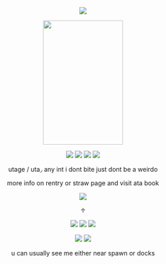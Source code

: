 <p align="center">
<img src="https://64.media.tumblr.com/f8e6712e183c28d24fe593b1e831f64c/6af7dadd485721f5-7c/s400x600/6516b781ee41bb2ea6769dc783dba875b934676b.pnj"> </p>

<p align="center">
<img src="https://static.wikia.nocookie.net/fearandhunger/images/e/e3/CaharaSprite.gif/revision/latest/scale-to-width/360?cb=20190309183258" width="180" height="280"> </p> 

<p align="center">
<img  src="https://64.media.tumblr.com/0797ae4a8ef51d35fc6a20ee7f0004d4/805ebeae154726ac-fb/s75x75_c1/09a9d2e7694dcb8ad8938035769af43599417d20.gifv">
  <img src="https://64.media.tumblr.com/4c0a86b6ab71b8c92b929fecdfa76292/2a715612a9eb460f-8a/s75x75_c1/59d353c6f449d07e445c3226d52318b91e9fc4c4.gifv"> 
  <img src="https://64.media.tumblr.com/67e71583ebbff3fe02e8b8f124013e51/2a715612a9eb460f-1a/s75x75_c1/4fdd9cba30a73e76c7b4e3a25b42517c6232216e.gifv">
  <img src="https://64.media.tumblr.com/431a216c8746262c4afa662e5d652bed/2a715612a9eb460f-1b/s75x75_c1/6eac4b2baf92e3c7ee91d4842d642b3ccbd4bca2.gifv">

<p align="center"> utage / uta◞ any int i dont bite just dont be a weirdo  
<p align="center"> more info on rentry or straw page and visit ata book

<p align="center">
<img src="https://64.media.tumblr.com/7c38cb83bdae0fbd07085c084d711987/6af7dadd485721f5-53/s400x600/7aa6b2b71f5146c8fda18b72b71d1ddf190551c2.pnj"> 
<p align="center"> ♱


<p align="center">
<img src="https://images-wixmp-ed30a86b8c4ca887773594c2.wixmp.com/f/2aed799a-10d8-43f9-bcba-58527ccdb199/dgh6dgx-1236d481-3da0-4a95-99fb-332c71d16d7f.png/v1/fill/w_97,h_57/fear_and_hunger_stamp_by_daydreamhyena_dgh6dgx-fullview.png?token=eyJ0eXAiOiJKV1QiLCJhbGciOiJIUzI1NiJ9.eyJzdWIiOiJ1cm46YXBwOjdlMGQxODg5ODIyNjQzNzNhNWYwZDQxNWVhMGQyNmUwIiwiaXNzIjoidXJuOmFwcDo3ZTBkMTg4OTgyMjY0MzczYTVmMGQ0MTVlYTBkMjZlMCIsIm9iaiI6W1t7ImhlaWdodCI6Ijw9NTciLCJwYXRoIjoiXC9mXC8yYWVkNzk5YS0xMGQ4LTQzZjktYmNiYS01ODUyN2NjZGIxOTlcL2RnaDZkZ3gtMTIzNmQ0ODEtM2RhMC00YTk1LTk5ZmItMzMyYzcxZDE2ZDdmLnBuZyIsIndpZHRoIjoiPD05NyJ9XV0sImF1ZCI6WyJ1cm46c2VydmljZTppbWFnZS5vcGVyYXRpb25zIl19.rWgERA4TZbSHY2MPDGB_Qitt9HiG7dK6iZJBYK-thKQ"> <img src="https://images-wixmp-ed30a86b8c4ca887773594c2.wixmp.com/f/a8285265-1d77-434c-a517-c09b60695ce7/dbic4zn-dcf7eec4-5c0e-4db8-9ec3-087890ef213f.png?token=eyJ0eXAiOiJKV1QiLCJhbGciOiJIUzI1NiJ9.eyJzdWIiOiJ1cm46YXBwOjdlMGQxODg5ODIyNjQzNzNhNWYwZDQxNWVhMGQyNmUwIiwiaXNzIjoidXJuOmFwcDo3ZTBkMTg4OTgyMjY0MzczYTVmMGQ0MTVlYTBkMjZlMCIsIm9iaiI6W1t7InBhdGgiOiJcL2ZcL2E4Mjg1MjY1LTFkNzctNDM0Yy1hNTE3LWMwOWI2MDY5NWNlN1wvZGJpYzR6bi1kY2Y3ZWVjNC01YzBlLTRkYjgtOWVjMy0wODc4OTBlZjIxM2YucG5nIn1dXSwiYXVkIjpbInVybjpzZXJ2aWNlOmZpbGUuZG93bmxvYWQiXX0.ym72rnj7H0s0caTJPCX-SLJwKLZsQ2jcbJS5ruGbq8Y"> <img src="https://images-wixmp-ed30a86b8c4ca887773594c2.wixmp.com/f/f6595ca1-d817-4238-9d85-59326be6c7ef/d6l44rn-aea72ee2-8e30-4a0f-b236-c8a86577b9c3.png/v1/fill/w_99,h_56/dmc_devil_may_cry_logo__stamp_by_gian_vector__ns__by_artgian_d6l44rn-fullview.png?token=eyJ0eXAiOiJKV1QiLCJhbGciOiJIUzI1NiJ9.eyJzdWIiOiJ1cm46YXBwOjdlMGQxODg5ODIyNjQzNzNhNWYwZDQxNWVhMGQyNmUwIiwiaXNzIjoidXJuOmFwcDo3ZTBkMTg4OTgyMjY0MzczYTVmMGQ0MTVlYTBkMjZlMCIsIm9iaiI6W1t7ImhlaWdodCI6Ijw9NTYiLCJwYXRoIjoiXC9mXC9mNjU5NWNhMS1kODE3LTQyMzgtOWQ4NS01OTMyNmJlNmM3ZWZcL2Q2bDQ0cm4tYWVhNzJlZTItOGUzMC00YTBmLWIyMzYtYzhhODY1NzdiOWMzLnBuZyIsIndpZHRoIjoiPD05OSJ9XV0sImF1ZCI6WyJ1cm46c2VydmljZTppbWFnZS5vcGVyYXRpb25zIl19.dJV8YEyZZ_H2rp4NTKxApYz6motPlTWENNFSaLPhhCM">

<p align="center">
  <img src="https://images-wixmp-ed30a86b8c4ca887773594c2.wixmp.com/f/8e5529be-512d-4e18-acdf-578b76fc73f3/d1kn5f5-cb289911-2f52-4f9d-9202-c18a736dd4d9.gif?token=eyJ0eXAiOiJKV1QiLCJhbGciOiJIUzI1NiJ9.eyJzdWIiOiJ1cm46YXBwOjdlMGQxODg5ODIyNjQzNzNhNWYwZDQxNWVhMGQyNmUwIiwiaXNzIjoidXJuOmFwcDo3ZTBkMTg4OTgyMjY0MzczYTVmMGQ0MTVlYTBkMjZlMCIsIm9iaiI6W1t7InBhdGgiOiJcL2ZcLzhlNTUyOWJlLTUxMmQtNGUxOC1hY2RmLTU3OGI3NmZjNzNmM1wvZDFrbjVmNS1jYjI4OTkxMS0yZjUyLTRmOWQtOTIwMi1jMThhNzM2ZGQ0ZDkuZ2lmIn1dXSwiYXVkIjpbInVybjpzZXJ2aWNlOmZpbGUuZG93bmxvYWQiXX0.0pzAUdKeV1ppzTI_9n3A05Y4nCINGpH95em-HriGhe4">
<img src="https://images-wixmp-ed30a86b8c4ca887773594c2.wixmp.com/f/fc28c296-fedb-45a6-952f-5a9d6cca7e90/d2e37w7-8573b4fb-24d6-4b61-aba8-2135788cf088.gif?token=eyJ0eXAiOiJKV1QiLCJhbGciOiJIUzI1NiJ9.eyJzdWIiOiJ1cm46YXBwOjdlMGQxODg5ODIyNjQzNzNhNWYwZDQxNWVhMGQyNmUwIiwiaXNzIjoidXJuOmFwcDo3ZTBkMTg4OTgyMjY0MzczYTVmMGQ0MTVlYTBkMjZlMCIsIm9iaiI6W1t7InBhdGgiOiJcL2ZcL2ZjMjhjMjk2LWZlZGItNDVhNi05NTJmLTVhOWQ2Y2NhN2U5MFwvZDJlMzd3Ny04NTczYjRmYi0yNGQ2LTRiNjEtYWJhOC0yMTM1Nzg4Y2YwODguZ2lmIn1dXSwiYXVkIjpbInVybjpzZXJ2aWNlOmZpbGUuZG93bmxvYWQiXX0.Fi0EazvpioZZDe-VQ2AhWG5QbXlTSt75WfILZ_H4bdA">

<p align="center">
  u can usually see me either near spawn or docks
